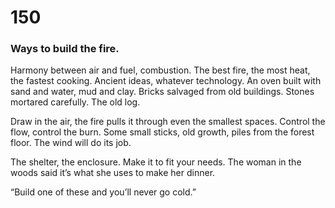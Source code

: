 # 150

### Ways to build the fire.

Harmony between air and fuel, combustion. The best fire, the most heat, the fastest cooking. Ancient ideas, whatever technology. An oven built with sand and water, mud and clay. Bricks salvaged from old buildings. Stones mortared carefully. The old log.

Draw in the air, the fire pulls it through even the smallest spaces. Control the flow, control the burn. Some small sticks, old growth, piles from the forest floor. The wind will do its job. 

The shelter, the enclosure. Make it to fit your needs. The woman in the woods said it’s what she uses to make her dinner.

“Build one of these and you’ll never go cold.” 